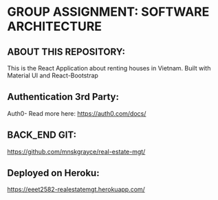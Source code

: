 # GROUP ASSIGNMENT: SOFTWARE ARCHITECTURE

## ABOUT THIS REPOSITORY:
This is the React Application about renting houses in Vietnam. Built with Material UI and React-Bootstrap

## Authentication 3rd Party:
Auth0- Read more here: https://auth0.com/docs/

## BACK_END GIT:
https://github.com/mnskgrayce/real-estate-mgt/

## Deployed on Heroku: 

https://eeet2582-realestatemgt.herokuapp.com/
